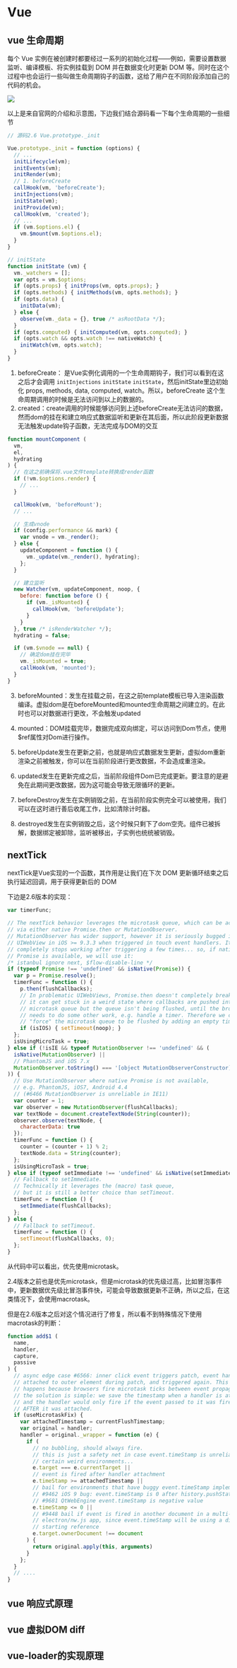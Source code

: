 # Vue

## vue 生命周期

每个 Vue 实例在被创建时都要经过一系列的初始化过程——例如，需要设置数据监听、编译模板、将实例挂载到 DOM 并在数据变化时更新 DOM 等。同时在这个过程中也会运行一些叫做生命周期钩子的函数，这给了用户在不同阶段添加自己的代码的机会。

![](./生命周期.png)

以上是来自官网的介绍和示意图，下边我们结合源码看一下每个生命周期的一些细节

```js
// 源码2.6 Vue.prototype._init

Vue.prototype._init = function (options) {
  // ...
  initLifecycle(vm);
  initEvents(vm);
  initRender(vm);
  // 1. beforeCreate
  callHook(vm, 'beforeCreate');
  initInjections(vm); 
  initState(vm);
  initProvide(vm); 
  callHook(vm, 'created');
  // ...
  if (vm.$options.el) {
    vm.$mount(vm.$options.el);
  }
}

// initState
function initState (vm) {
  vm._watchers = [];
  var opts = vm.$options;
  if (opts.props) { initProps(vm, opts.props); }
  if (opts.methods) { initMethods(vm, opts.methods); }
  if (opts.data) {
    initData(vm);
  } else {
    observe(vm._data = {}, true /* asRootData */);
  }
  if (opts.computed) { initComputed(vm, opts.computed); }
  if (opts.watch && opts.watch !== nativeWatch) {
    initWatch(vm, opts.watch);
  }
}

```

1. beforeCreate： 是Vue实例化调用的一个生命周期钩子，我们可以看到在这之后才会调用 `initInjections` `initState` `initState`，然后initState里边初始化 props, methods, data, computed, watch。所以，beforeCreate 这个生命周期调用的时候是无法访问到以上的数据的。
2. created：create调用的时候能够访问到上述beforeCreate无法访问的数据，然而dom的挂在和建立响应式数据监听和更新在其后面，所以此阶段更新数据无法触发update钩子函数，无法完成与DOM的交互

```js
function mountComponent (
  vm,
  el,
  hydrating
) {
  // 在这之前确保将.vue文件template转换成render函数
  if (!vm.$options.render) {
    // ...
  }

  callHook(vm, 'beforeMount');
  // ...

  // 生成vnode
  if (config.performance && mark) {
    var vnode = vm._render();
  } else {
    updateComponent = function () {
      vm._update(vm._render(), hydrating);
    };
  }

  // 建立监听
  new Watcher(vm, updateComponent, noop, {
    before: function before () {
      if (vm._isMounted) {
        callHook(vm, 'beforeUpdate');
      }
    }
  }, true /* isRenderWatcher */);
  hydrating = false;

  if (vm.$vnode == null) {
    // 确定dom挂在完毕
    vm._isMounted = true;
    callHook(vm, 'mounted');
  }
}
```

3. beforeMounted：发生在挂载之前，在这之前template模板已导入渲染函数编译。虚拟dom是在beforeMounted和mounted生命周期之间建立的。在此时也可以对数据进行更改，不会触发updated

4. mounted：DOM挂载完毕，数据完成双向绑定，可以访问到Dom节点，使用$ref属性对Dom进行操作。

5. beforeUpdate发生在更新之前，也就是响应式数据发生更新，虚拟dom重新渲染之前被触发，你可以在当前阶段进行更改数据，不会造成重渲染。

6. updated发生在更新完成之后，当前阶段组件Dom已完成更新。要注意的是避免在此期间更改数据，因为这可能会导致无限循环的更新。

7. beforeDestroy发生在实例销毁之前，在当前阶段实例完全可以被使用，我们可以在这时进行善后收尾工作，比如清除计时器。

8. destroyed发生在实例销毁之后，这个时候只剩下了dom空壳。组件已被拆解，数据绑定被卸除，监听被移出，子实例也统统被销毁。

## nextTick

nextTick是Vue实现的一个函数，其作用是让我们在下次 DOM 更新循环结束之后执行延迟回调，用于获得更新后的 DOM

下边是2.6版本的实现：

```js
var timerFunc;

// The nextTick behavior leverages the microtask queue, which can be accessed
// via either native Promise.then or MutationObserver.
// MutationObserver has wider support, however it is seriously bugged in
// UIWebView in iOS >= 9.3.3 when triggered in touch event handlers. It
// completely stops working after triggering a few times... so, if native
// Promise is available, we will use it:
/* istanbul ignore next, $flow-disable-line */
if (typeof Promise !== 'undefined' && isNative(Promise)) {
  var p = Promise.resolve();
  timerFunc = function () {
    p.then(flushCallbacks);
    // In problematic UIWebViews, Promise.then doesn't completely break, but
    // it can get stuck in a weird state where callbacks are pushed into the
    // microtask queue but the queue isn't being flushed, until the browser
    // needs to do some other work, e.g. handle a timer. Therefore we can
    // "force" the microtask queue to be flushed by adding an empty timer.
    if (isIOS) { setTimeout(noop); }
  };
  isUsingMicroTask = true;
} else if (!isIE && typeof MutationObserver !== 'undefined' && (
  isNative(MutationObserver) ||
  // PhantomJS and iOS 7.x
  MutationObserver.toString() === '[object MutationObserverConstructor]'
)) {
  // Use MutationObserver where native Promise is not available,
  // e.g. PhantomJS, iOS7, Android 4.4
  // (#6466 MutationObserver is unreliable in IE11)
  var counter = 1;
  var observer = new MutationObserver(flushCallbacks);
  var textNode = document.createTextNode(String(counter));
  observer.observe(textNode, {
    characterData: true
  });
  timerFunc = function () {
    counter = (counter + 1) % 2;
    textNode.data = String(counter);
  };
  isUsingMicroTask = true;
} else if (typeof setImmediate !== 'undefined' && isNative(setImmediate)) {
  // Fallback to setImmediate.
  // Technically it leverages the (macro) task queue,
  // but it is still a better choice than setTimeout.
  timerFunc = function () {
    setImmediate(flushCallbacks);
  };
} else {
  // Fallback to setTimeout.
  timerFunc = function () {
    setTimeout(flushCallbacks, 0);
  };
}
```

从代码中可以看出，优先使用microtask。

2.4版本之前也是优先microtask，但是microtask的优先级过高，比如冒泡事件中，更新数据优先级比冒泡事件快，可能会导致数据更新不正确，所以之后，在这类情况下，会使用macrotask。

但是在2.6版本之后对这个情况进行了修复，所以看不到特殊情况下使用macrotask的判断：

```js
function add$1 (
  name,
  handler,
  capture,
  passive
) {
  // async edge case #6566: inner click event triggers patch, event handler
  // attached to outer element during patch, and triggered again. This
  // happens because browsers fire microtask ticks between event propagation.
  // the solution is simple: we save the timestamp when a handler is attached,
  // and the handler would only fire if the event passed to it was fired
  // AFTER it was attached.
  if (useMicrotaskFix) {
    var attachedTimestamp = currentFlushTimestamp;
    var original = handler;
    handler = original._wrapper = function (e) {
      if (
        // no bubbling, should always fire.
        // this is just a safety net in case event.timeStamp is unreliable in
        // certain weird environments...
        e.target === e.currentTarget ||
        // event is fired after handler attachment
        e.timeStamp >= attachedTimestamp ||
        // bail for environments that have buggy event.timeStamp implementations
        // #9462 iOS 9 bug: event.timeStamp is 0 after history.pushState
        // #9681 QtWebEngine event.timeStamp is negative value
        e.timeStamp <= 0 ||
        // #9448 bail if event is fired in another document in a multi-page
        // electron/nw.js app, since event.timeStamp will be using a different
        // starting reference
        e.target.ownerDocument !== document
      ) {
        return original.apply(this, arguments)
      }
    };
  }
  // ....
}
```

## vue 响应式原理



## vue 虚拟DOM diff

## vue-loader的实现原理
